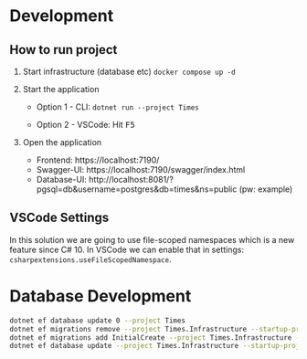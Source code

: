 # Development

## How to run project
1. Start infrastructure (database etc) ``docker compose up -d``

2. Start the application
    - Option 1 - CLI: ``dotnet run --project Times``

    - Option 2 - VSCode: Hit <kbd>F5</kbd>
3. Open the application
    - Frontend: https://localhost:7190/
    - Swagger-UI: https://localhost:7190/swagger/index.html
    - Database-UI: http://localhost:8081/?pgsql=db&username=postgres&db=times&ns=public (pw: example)

## VSCode Settings
In this solution we are going to use file-scoped namespaces which is a new feature since C# 10.
In VSCode we can enable that in settings: `csharpextensions.useFileScopedNamespace`.

# Database Development

```sh
dotnet ef database update 0 --project Times
dotnet ef migrations remove --project Times.Infrastructure --startup-project Times
dotnet ef migrations add InitialCreate --project Times.Infrastructure --startup-project Times
dotnet ef database update --project Times.Infrastructure --startup-project Times
```
